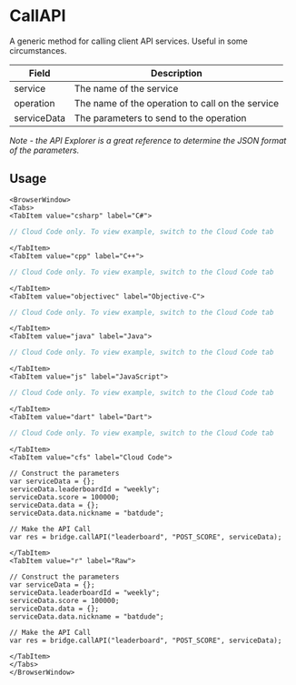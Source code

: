 # CallAPI

A generic method for calling client API services. Useful in some circumstances.

Field | Description
-------------- | -----------
service | The name of the service
operation | The name of the operation to call on the service
serviceData | The parameters to send to the operation

*Note - the API Explorer is a great reference to determine the JSON format of the parameters.*

## Usage

```mdx-code-block
<BrowserWindow>
<Tabs>
<TabItem value="csharp" label="C#">
```

```csharp
// Cloud Code only. To view example, switch to the Cloud Code tab
```

```mdx-code-block
</TabItem>
<TabItem value="cpp" label="C++">
```

```cpp
// Cloud Code only. To view example, switch to the Cloud Code tab
```

```mdx-code-block
</TabItem>
<TabItem value="objectivec" label="Objective-C">
```

```objectivec
// Cloud Code only. To view example, switch to the Cloud Code tab
```

```mdx-code-block
</TabItem>
<TabItem value="java" label="Java">
```

```java
// Cloud Code only. To view example, switch to the Cloud Code tab
```

```mdx-code-block
</TabItem>
<TabItem value="js" label="JavaScript">
```

```javascript
// Cloud Code only. To view example, switch to the Cloud Code tab
```

```mdx-code-block
</TabItem>
<TabItem value="dart" label="Dart">
```

```dart
// Cloud Code only. To view example, switch to the Cloud Code tab
```

```mdx-code-block
</TabItem>
<TabItem value="cfs" label="Cloud Code">
```

```cfscript
// Construct the parameters
var serviceData = {};
serviceData.leaderboardId = "weekly";
serviceData.score = 100000;
serviceData.data = {};
serviceData.data.nickname = "batdude";

// Make the API Call
var res = bridge.callAPI("leaderboard", "POST_SCORE", serviceData);
```

```mdx-code-block
</TabItem>
<TabItem value="r" label="Raw">
```

```cfscript
// Construct the parameters
var serviceData = {};
serviceData.leaderboardId = "weekly";
serviceData.score = 100000;
serviceData.data = {};
serviceData.data.nickname = "batdude";

// Make the API Call
var res = bridge.callAPI("leaderboard", "POST_SCORE", serviceData);
```

```mdx-code-block
</TabItem>
</Tabs>
</BrowserWindow>
```

